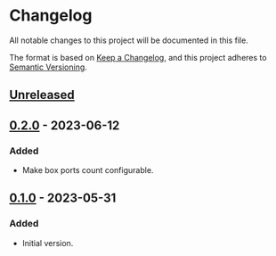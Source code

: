 # Changelog

All notable changes to this project will be documented in this file.

The format is based on [Keep a Changelog](https://keepachangelog.com/en/1.0.0/),
and this project adheres to [Semantic Versioning](https://semver.org/spec/v2.0.0.html).

## [Unreleased]

## [0.2.0] - 2023-06-12

### Added

- Make box ports count configurable.

## [0.1.0] - 2023-05-31

### Added

- Initial version.

[unreleased]: https://github.com/paolobrasolin/string-diagrams/compare/v0.2.0...HEAD
[0.2.0]: https://github.com/paolobrasolin/string-diagrams/compare/v0.1.0...v0.2.0
[0.1.0]: https://github.com/paolobrasolin/string-diagrams/releases/tag/v0.1.0

